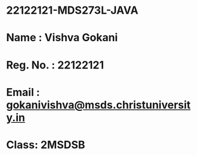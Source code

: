 # 22122121-MDS273L-JAVA

# Name : Vishva Gokani
# Reg. No. : 22122121
# Email : gokanivishva@msds.christuniversity.in
# Class: 2MSDSB


